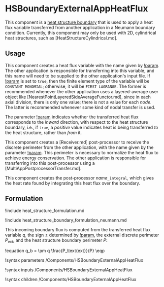 # HSBoundaryExternalAppHeatFlux

This component is a [heat structure boundary](thermal_hydraulics/component_groups/heat_structure_boundary.md)
that is used to apply a heat flux variable transferred from another application
in a Neumann boundary condition.
Currently, this component may only be used with 2D, cylindrical heat structures,
such as [HeatStructureCylindrical.md].

## Usage

This component creates a heat flux variable with the name given by
[!param](/Components/HSBoundaryExternalAppHeatFlux/heat_flux_name). The other
application is responsible for transferring into this variable, and this name
will need to be supplied to the other application's input file. If
[!param](/Components/HSBoundaryExternalAppHeatFlux/heat_flux_is_monomial) is set
to `true`, then the finite element type of the variable will be `CONSTANT MONOMIAL`;
otherwise, it will be `FIRST LAGRANGE`. The former is recommended whenever the
other application uses a layered-average user object like [NearestPointLayeredSideAverageFunctor.md],
since in each axial division, there is only one value; there is not a value for
each *node*. The latter is recommended whenever some kind of nodal transfer is
used.

The parameter [!param](/Components/HSBoundaryExternalAppHeatFlux/heat_flux_is_inward)
indicates whether the transferred heat flux corresponds to the *inward* direction,
with respect to the heat structure boundary, i.e., if `true`, a *positive* value
indicates heat is being transferred *to* the heat structure, rather than *from* it.

This component creates a [Receiver.md] post-processor to receive the discrete
perimeter from the other application, with the name given by the parameter
[!param](/Components/HSBoundaryExternalAppHeatFlux/perimeter_ext). This perimeter
is necessary to normalize the heat flux to achieve energy conservation. The
other application is responsible for transferring into this post-processor using
a [MultiAppPostprocessorTransfer.md].

This component creates the post-processor *name*`_integral`, which gives the
heat rate found by integrating this heat flux over the boundary.

## Formulation

!include heat_structure_formulation.md

!include heat_structure_boundary_formulation_neumann.md

This incoming boundary flux is computed from the transferred heat flux variable
$q$, the sign $\pm$ determined by [!param](/Components/HSBoundaryExternalAppHeatFlux/heat_flux_is_inward),
the external discrete perimeter $P_\text{ext}$, and the heat structure boundary
perimeter $P$:

!equation
q_b = \pm q \frac{P_\text{ext}}{P} \eqp

!syntax parameters /Components/HSBoundaryExternalAppHeatFlux

!syntax inputs /Components/HSBoundaryExternalAppHeatFlux

!syntax children /Components/HSBoundaryExternalAppHeatFlux
